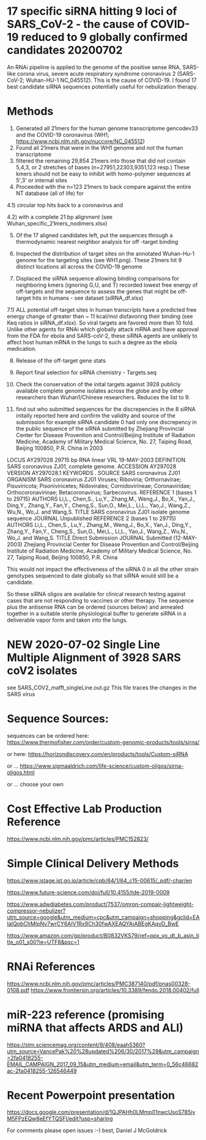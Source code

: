 # 17 specific siRNA hitting 9 loci of SARS_CoV-2 - the cause of COVID-19 reduced to 9 globally confirmed candidates 20200702 
An RNAi pipeline is applied to the genome of the positive sense RNA, SARS-like corona virus, severe acute respiratory syndrome coronavirus 2 (SARS-CoV-2; Wuhan-HU-1 NC_045512). This is the cause of COVID-19. I found 17 best candidate siRNA sequences potentially useful for nebulization therapy.

# Methods
1) Generated all 21mers for the human genome transcriptome gencodev33 and the COVID-19 coronavirus (WH1; https://www.ncbi.nlm.nih.gov/nuccore/NC_045512) 
2) Found all 21mers that were in the WH1 genome and not the human transcriptome
3) filtered the remaining 29,854 21mers into those that did not contain 5,4,3, or 2 stretches of bases (n=27951,22303,9351,123 resp.)
  These kmers should not be easy to inhibit with homo-polymer sequences at 5',3' or internal sites 
4) Proceeded with the n=123 21mers to back compare against the entire NT database (all of life) for 

  4.1) circular top hits back to a coronavirus and 
  
  4.2) with a complete 21 bp alignment (see Wuhan_specific_21mers_nodimers.xlsx)
  
5) Of the 17 aligned candidates left, put the sequences through a thermodynamic nearest neighbor analysis for off -target binding
  
6) Inspected the distribution of target sites on the annotated Wuhan-Hu-1 genome for the targeting sites (see WH1.png). These 21mers hit 9 distinct locations all across the COVID-19 genome

7) Displaced the siRNA sequence allowing binding comparisons for neighboring kmers (ignoring G,U, and T) recorded lowest free energy of off-targets and the sequence to assess the genes that might be off-target hits in humans  - see dataset (siRNA_df.xlsx)

7.1) ALL potential off-target sites in human transcripts have a predicted free energy change of greater than ~ 11 kcal/mol disfavoring their binding (see Keq ratios in siRNA_df.xlsx). So viral targets are favored more than 10 fold. Unlike other agents for RNAi which globally attack mRNA and have approval from the FDA for ebola and SARS-coV-2, these siRNA agents are unlikely to affect host human mRNA in the lungs to such a degree as the ebola medication.
 
8) Release of the off-target gene stats 
 
9) Report final selection for siRNA chemistry - Targets.seq

10) Check the conservation of the inital targets against 3928 publicly available complete genome isolates across the globe and by other researchers than Wuhan1/Chinese researchers. Reduces the list to 9.

11) find out who submitted sequences for the discrepencies in the 8 siRNA initally reported here and confirm the validity and source of the submission
for example siRNA candidate 0 had only one discrepency in the public sequence of the siRNA submitted by Zhejiang Provincial Center for Disease
            Provention and Control/Beijing Institute of Radiation Medicine,
            Academy of Military Medical Science, No. 27, Taiping Road, Beijing
            100850, P.R. China in 2003

LOCUS       AY297028               29715 bp    RNA     linear   VRL 19-MAY-2003
DEFINITION  SARS coronavirus ZJ01, complete genome.
ACCESSION   AY297028
VERSION     AY297028.1
KEYWORDS    .
SOURCE      SARS coronavirus ZJ01
  ORGANISM  SARS coronavirus ZJ01
            Viruses; Riboviria; Orthornavirae; Pisuviricota; Pisoniviricetes;
            Nidovirales; Cornidovirineae; Coronaviridae; Orthocoronavirinae;
            Betacoronavirus; Sarbecovirus.
REFERENCE   1  (bases 1 to 29715)
  AUTHORS   Li,L., Chen,S., Lu,Y., Zhang,M., Weng,J., Bo,X., Yan,J., Ding,Y.,
            Zhang,Y., Fan,Y., Cheng,S., Sun,O., Mei,L., Li,L., Yao,J., Wang,Z.,
            Wu,N., Wo,J. and Wang,S.
  TITLE     SARS coronavirus ZJ01 isolate genome sequence
  JOURNAL   Unpublished
REFERENCE   2  (bases 1 to 29715)
  AUTHORS   Li,L., Chen,S., Lu,Y., Zhang,M., Weng,J., Bo,X., Yan,J., Ding,Y.,
            Zhang,Y., Fan,Y., Cheng,S., Sun,O., Mei,L., Li,L., Yao,J., Wang,Z.,
            Wu,N., Wo,J. and Wang,S.
  TITLE     Direct Submission
  JOURNAL   Submitted (12-MAY-2003) Zhejiang Provincial Center for Disease
            Provention and Control/Beijing Institute of Radiation Medicine,
            Academy of Military Medical Science, No. 27, Taiping Road, Beijing
            100850, P.R. China
            
This would not impact the effectiveness of the siRNA 0 in all the other strain genotypes sequenced to date globally so that siRNA would still be a candidate.

So these siRNA oligos are available for clinical research testing against cases that are not responding to vaccines or other therapy. The sequence plus the antisense RNA can be ordered (sources below) and annealed together in a suitable sterile physiological buffer to generate siRNA in a deliverable vapor form and taken into the lungs.

# NEW 2020-07-02 Single Line Multiple Alignment of 3928 SARS coV2 isolates
see SARS_COV2_mafft_singleLine.out.gz
This file traces the changes in the SARS virus

# Sequence Sources:
sequences can be ordered here:
https://www.thermofisher.com/order/custom-genomic-products/tools/sirna/

or here:
https://horizondiscovery.com/en/products/tools/Custom-siRNA

or ...
https://www.sigmaaldrich.com/life-science/custom-oligos/sirna-oligos.html

or ...
choose your own

# Cost Effective Lab Production Reference

https://www.ncbi.nlm.nih.gov/pmc/articles/PMC152823/

# Simple Clinical Delivery Methods 
https://www.jstage.jst.go.jp/article/cpb/64/1/64_c15-00615/_pdf/-char/en

https://www.future-science.com/doi/full/10.4155/tde-2019-0009

https://www.adwdiabetes.com/product/7537/omron-compair-lightweight-compressor-nebulizer?utm_source=google&utm_medium=cpc&utm_campaign=shopping&gclid=EAIaIQobChMIpNv7wrCY6AIV1Rx9Ch30fwAXEAQYAiABEgKAqvD_BwE

https://www.amazon.com/gp/product/B0832VKS79/ref=ppx_yo_dt_b_asin_title_o01_s00?ie=UTF8&psc=1

# RNAi References
https://www.ncbi.nlm.nih.gov/pmc/articles/PMC387140/pdf/pnas00328-0108.pdf
https://www.frontiersin.org/articles/10.3389/fendo.2018.00402/full

# miR-223 reference (promising miRNA that affects ARDS and ALI)
https://stm.sciencemag.org/content/9/408/eaah5360?utm_source=VancePak%20%28updated%206/30/2017%29&utm_campaign=2fa0418255-EMAIL_CAMPAIGN_2017_09_15&utm_medium=email&utm_term=0_56c46682ac-2fa0418255-126546449

# Recent Powerpoint presentation

https://docs.google.com/presentation/d/1QJPAHh0LMmp01nwcUsoS785jvM5FPzEQw8eEfYTQSFI/edit?usp=sharing

For comments please open issues :-)
best,
Daniel J McGoldrick
